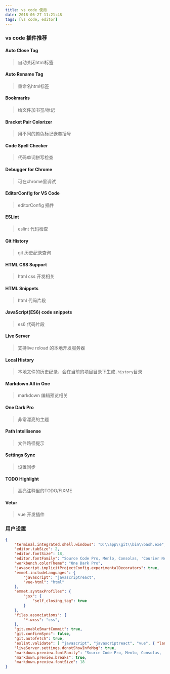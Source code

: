 ```yaml
---
title: vs code 使用
date: 2018-06-27 11:21:48
tags: [vs code, editor]
---
```

### vs code 插件推荐

#### Auto Close Tag
> 自动关闭html标签

#### Auto Rename Tag
> 重命名html标签

#### Bookmarks
> 给文件加书签/标记

#### Bracket Pair Colorizer
> 用不同的颜色标记嵌套括号

#### Code Spell Checker
> 代码单词拼写检查

#### Debugger for Chrome
> 可在chrome里调试

#### EditorConfig for VS Code
> editorConfig 插件

#### ESLint
> eslint 代码检查

#### Git History
> git 历史纪录查询

#### HTML CSS Support
> html css 开发相关

#### HTML Snippets
> html 代码片段

#### JavaScript(ES6) code snippets
> es6 代码片段

#### Live Server
> 支持live reload 的本地开发服务器

#### Local History
> 本地文件的历史纪录，会在当前的项目目录下生成`.history`目录

#### Markdown All in One
> markdown 编辑预览相关

#### One Dark Pro
> 非常漂亮的主题

#### Path Intellisense
> 文件路径提示

#### Settings Sync
> 设置同步

#### TODO Highlight
> 高亮注释里的TODO/FIXME

#### Vetur
> vue 开发插件

### 用户设置
``` json
{
    "terminal.integrated.shell.windows": "D:\\app\\git\\bin\\bash.exe",
    "editor.tabSize": 2,
    "editor.fontSize": 18,
    "editor.fontFamily": "Source Code Pro, Menlo, Consolas, 'Courier New', monospace, Microsoft YaHei UI",
    "workbench.colorTheme": "One Dark Pro",
    "javascript.implicitProjectConfig.experimentalDecorators": true,
    "emmet.includeLanguages": {
        "javascript": "javascriptreact",
        "vue-html": "html"
    },
    "emmet.syntaxProfiles": {
        "jsx": {
            "self_closing_tag": true
        }
    },
    "files.associations": {
        "*.wxss": "css",
    },
    "git.enableSmartCommit": true,
    "git.confirmSync": false,
    "git.autofetch": true,
    "eslint.validate": [ "javascript", "javascriptreact", "vue", { "language": "html", "autoFix": true } ],
    "liveServer.settings.donotShowInfoMsg": true,
    "markdown.preview.fontFamily": "Source Code Pro, Menlo, Consolas, 'Courier New', monospace, 微软雅黑",
    "markdown.preview.breaks": true,
    "markdown.preview.fontSize": 18
}

```